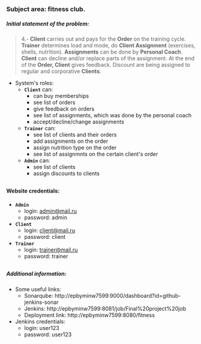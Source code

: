 ### Subject area: fitness club.

##### Initial statement of the problem:

> 4.- **Client** carries out and pays for the **Order** on the training cycle. **Trainer** determines load and mode, do **Client Assignment** (exercises, shells, nutrition). **Assignments** can be done by **Personal Coach**. **Client** can decline and/or replace parts of the assignment. At the end of the **Order, Client** gives feedback. Discount are being assigned to regular and corporative **Clients**.

-   System's roles:
    -   **`Client`** can:
        -   can buy memberships
        -   see list of orders
        -   give feedback on orders
        -   see list of assignments, which was done by the personal coach
        -   accept/decline/change assignments
    -   **`Trainer`** can:
        -   see list of clients and their orders
        -   add assignments on the order
        -   assign nutrition type on the order
        -   see list of assignmnts on the certain client's order
    -   **`Admin`** can:
        -   see list of clients
        -   assign discounts to clients

##

#### Website credentials:
- **`Admin`** 
    - login: admin@mail.ru
    - password: admin
- **`Client`**
    - login: client@mail.ru
    - password: client
- **`Trainer`**
    - login: trainer@mail.ru
    - password: trainer
##


##### Additional information:
-   Some useful links:
    -   Sonarqube: http://epbyminw7599:9000/dashboard?id=github-jenkins-sonar
    -   Jenkins: http://epbyminw7599:8081/job/Final%20project%20job
    -   Deployment link: http://epbyminw7599:8080/fitness
-   Jenkins credentials:
    -   login: user123
    -   password: user123
